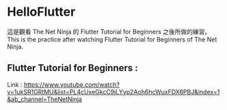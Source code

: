 # HelloFlutter

這是觀看 The Net Ninja 的 Flutter Tutorial for Beginners 之後所做的練習。
This is the practice after watching Flutter Tutorial for Beginners of The Net Ninja.

## Flutter Tutorial for Beginners : 
Link : https://www.youtube.com/watch?v=1ukSR1GRtMU&list=PL4cUxeGkcC9jLYyp2Aoh6hcWuxFDX6PBJ&index=1&ab_channel=TheNetNinja
